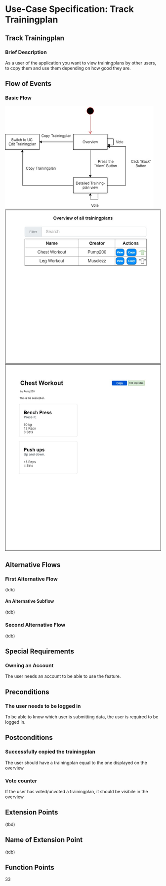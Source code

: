 # Use-Case Specification: Track Trainingplan

## Track Trainingplan
### Brief Description

As a user of the application you want to view trainingplans by other users, to copy them and use them depending on how good they are.

## Flow of Events
### Basic Flow
![UC-InteractWithUsers-Flow](./Pictures/InteractWithUsersFlow.jpg)
![UC-InteractWithUsers-Overview](./Pictures/Public_Trainingplans_Overview.jpg)
![UC-InteractWithUsers-ViewTrainingplan](./Pictures/View-Trainingplan.jpg)


## Alternative Flows
###  First Alternative Flow
(tdb)

#### An Alternative Subflow
(tdb)

### Second Alternative Flow
(tdb)

## Special Requirements
### Owning an Account

The user needs an account to be able to use the feature.


## Preconditions
### The user needs to be logged in

To be able to know which user is submitting data, the user is required to be logged in.

## Postconditions

### Successfully copied the trainingplan

The user should have a trainingplan equal to the one displayed on the overview

### Vote counter

If the user has voted/unvoted a trainingplan, it should be visibile in the overview

## Extension Points

(tbd)

## Name of Extension Point

(tdb)

## Function Points
33
